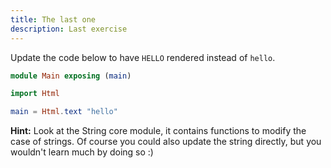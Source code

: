 ```yaml
---
title: The last one
description: Last exercise
---
```


Update the code below to have `HELLO` rendered instead of `hello`.

```elm
module Main exposing (main)

import Html

main = Html.text "hello"
```

**Hint:** Look at the String core module, it contains functions to modify the case of strings. Of course you could also update the string directly, but you wouldn't learn much by doing so :)
